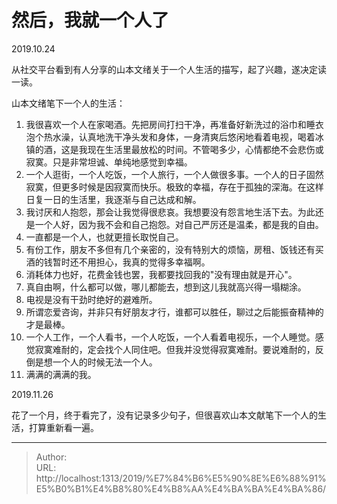 # 然后，我就一个人了


2019.10.24

从社交平台看到有人分享的山本文绪关于一个人生活的描写，起了兴趣，遂决定读一读。

山本文绪笔下一个人的生活：

1. 我很喜欢一个人在家喝酒。先把房间打扫干净，再准备好新洗过的浴巾和睡衣泡个热水澡，认真地洗干净头发和身体，一身清爽后悠闲地看着电视，喝着冰镇的酒，这是我现在生活里最放松的时间。不管喝多少，心情都绝不会悲伤或寂寞。只是非常坦诚、单纯地感觉到幸福。
2. 一个人逛街，一个人吃饭，一个人旅行，一个人做很多事。一个人的日子固然寂寞，但更多时候是因寂寞而快乐。极致的幸福，存在于孤独的深海。在这样日复一日的生活里，我逐渐与自己达成和解。
3. 我讨厌和人抱怨，那会让我觉得很悲哀。我想要没有怨言地生活下去。为此还是一个人好，因为我不会和自己抱怨。对自己严厉还是温柔，都是我的自由。
4. 一直都是一个人，也就更擅长取悦自己。
5. 有份工作，朋友不多但有几个亲密的，没有特别大的烦恼，房租、饭钱还有买酒的钱暂时还不用担心，我真的觉得多幸福啊。
6. 消耗体力也好，花费金钱也罢，我都要找回我的&#34;没有理由就是开心&#34;。
7. 真自由啊，什么都可以做，哪儿都能去，想到这儿我就高兴得一塌糊涂。
8. 电视是没有干劲时绝好的避难所。
9. 所谓恋爱咨询，并非只有好朋友才行，谁都可以胜任，聊过之后能振奋精神的才是最棒。
10. 一个人工作，一个人看书，一个人吃饭，一个人看着电视乐，一个人睡觉。感觉寂寞难耐的，定会找个人同住吧。但我并没觉得寂寞难耐。要说难耐的，反倒是想一个人的时候无法一个人。
11. 满满的满满的我。

2019.11.26

花了一个月，终于看完了，没有记录多少句子，但很喜欢山本文献笔下一个人的生活，打算重新看一遍。


---

> Author:   
> URL: http://localhost:1313/2019/%E7%84%B6%E5%90%8E%E6%88%91%E5%B0%B1%E4%B8%80%E4%B8%AA%E4%BA%BA%E4%BA%86/  

